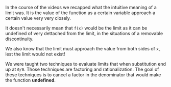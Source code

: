 In the course of the videos we recapped what the intuitive meaning of a limit was. It is the value of the function as a certain variable approach a certain value very very closely.

It doesn't necessarily mean that `f(x)` would be the limit as it can be undefined of very dettached from the limit, in the situations of a removable discontinuity.

We also know that the limit must approach the value from both sides of `x`, lest the limit would not exist!

We were taught two techniques to evaluate limits that when substitution end up at `0/0`. Those techniques are factoring and rationalization. The goal of these techniques is to cancel a factor in the denominator that would make the function **undefined**.